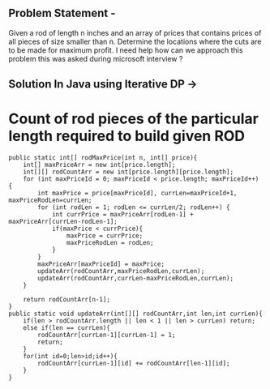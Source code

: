 ## Problem Statement - 
Given a rod of length n inches and an array of prices that contains prices of all pieces of size smaller than n. Determine the locations where the cuts are to be made for maximum profit.
I need help how can we approach this problem this was asked during microsoft interview ?

## Solution In Java using Iterative DP ->

# Count of rod pieces of the particular length required to build given ROD

    public static int[] rodMaxPrice(int n, int[] price){
        int[] maxPriceArr = new int[price.length];
        int[][] rodCountArr = new int[price.length][price.length];
        for (int maxPriceId = 0; maxPriceId < price.length; maxPriceId++) {
            int maxPrice = price[maxPriceId], currLen=maxPriceId+1, maxPriceRodLen=currLen;
            for (int rodLen = 1; rodLen <= currLen/2; rodLen++) {
                int currPrice = maxPriceArr[rodLen-1] + maxPriceArr[currLen-rodLen-1];
                if(maxPrice < currPrice){
                    maxPrice = currPrice;
                    maxPriceRodLen = rodLen;
                }
            }
            maxPriceArr[maxPriceId] = maxPrice;
            updateArr(rodCountArr,maxPriceRodLen,currLen);
            updateArr(rodCountArr,currLen-maxPriceRodLen,currLen);
        }

        return rodCountArr[n-1];
    }
    public static void updateArr(int[][] rodCountArr,int len,int currLen){
        if(len > rodCountArr.length || len < 1 || len > currLen) return;
        else if(len == currLen){
            rodCountArr[currLen-1][currLen-1] = 1;
            return;
        }
        for(int id=0;len>id;id++){
            rodCountArr[currLen-1][id] += rodCountArr[len-1][id];
        }
    }